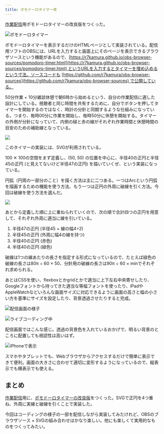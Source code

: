 ```yaml
---
title: ポモドーロタイマー改
---
```

[作業配信](https://www.youtube.com/c/r7kamura)用ポモドーロタイマーの改良版をつくった。

![](https://lh3.googleusercontent.com/docs/ADP-6oE8W7degZ31yD0woOd-OGIj33yIDbbWlXO-GhA9y9Wy2-Y7uiCTNsUtPv_7xma6aW924Z9VlnubPrzXq0MbHrs-nXs_EhKKEZBq0Y0wJyIJe9DJ9nx3u5P8CrLLyOAwl28Ngmp9kW-QA_zYpIrkf-EO5NZsAG_3Or8jFbNzKS7vxkIJo6UNE_d5zVUrL5XmJLEHzWTWGZXLpjsOrEkAgqR6rwTEEgAk9u81LDPaSULn79Wi8UxXrpPE0W_0svFtq008NxthT93HcbTFU6f-Pu7QjO5qlU6ycZ5qx-A90qh9_Vf5jJHWpxSD4x_TVwKXRIcEjCrnJ9NvPMkYDraoTzaP8BvsZoZeNKY6sSfoCo9i1CvftoUOIPBWIPJql6tCtR-lcMKOweU60OX-wcl8eNDV9Q1eq5ROpRBW3e8sFbc7FlhAFd2BVARP6zEXz6RkkQXKigzvAHEo4kvN4Bum1HfIbD4vFJWIwFj3fS0_JLtRzF57kgQ1Y-HR80xP-UmQ9CbLOxvTPNV8q7K_ikI4r-Wui8lp2eL6e9R-zaQtit9eglpjXaLQmySb-pqJ27j20YBel1vp1Q13m9IiNrISj7ySswc_K4ub1kytWKUv1wUPhpvVltrxAbKGANdUOxqGUd81wb_w9ZMXHJYUOgopWTyuY6uIT_mHhU-XPuWMF-4RFmIxVuO6ZGs6cT9hmqA-RTwWCVSHaamECF3m-MKenUk4R9p1bAPO1tHYg-UBFqmEhSkaMb7_jysUDV7FLB4lqyNxFwBYUQyQ6Eg-U_dPQO809TZNGmsP9J-1h-SgCLYrxHpZfRNLh_vrJKvRSFcnXurA-h1OS-H54OtqxKuSpfaFY8PUNJNiyu35nJtvwIyqXVReY5cbP8LSFRm54C8uTsV06AH_nsgqnuwbtHKlpqEn24bfG35IpB4lEjuIZNZsUoBRrHL_b6IkZPrqXVBktuOMyT9Oyioo9D-ZBtwUgrX0AamDnXLIl4ide7jy7w1GWif8-HxzwY_iy3ln0GCKjr7dkciuvRQ_0rjcAMx3b6kM6L5UttNzGpGjX4SFit481lnYH8J5KTW0FttOT0IzMPyA21nSAZuD_yuwlF2e4-Hz86yzlw50HNQZUzwEX311-1ECNIZZVvLAFXdYDjNBHoSD0KP-FquIPk-0dwhEIpqn8LGssSOeZ_zcayOlgIBpTKTskpoIbt-GjdxiBk-d5KqYPvbSXP9TpG_wXpiBHO7gUf8X8_wtdkhXXBpNx2_rtvliHQ "ポモドーロタイマー")

ポモドーロタイマーを表示するだけのHTMLページとして実装されている。配信用ソフトのOBSには、URLを入力すると画面上にそのページを表示できるブラウザソースという機能があるので、[https://r7kamura.github.io/obs-browser-sources/pomodoro-timer.html](https://r7kamura.github.io/obs-browser-sources/pomodoro-timer.html) というURLを入力するとタイマーを埋め込めるという寸法。ソースコードも [https://github.com/r7kamura/obs-browser-sources](https://github.com/r7kamura/obs-browser-sources) で公開している。

50分作業 + 10分雑談休憩で朝6時から始めるという、自分の作業配信に適した設計にしている。視聴者と同じ時間を共有するために、自分でボタンを押してタイマーを開始するのではなく、時計の分針と同期するような仕組みになっている。つまり、毎時00分に作業を開始し、毎時50分に休憩を開始する。タイマーの外側が分針になっていて、内側の緑と赤の線がそれぞれ作業時間と休憩時間の目安のための補助線となっている。

![](https://lh3.googleusercontent.com/docs/ADP-6oF36Cw7XqZKHIVQDa_rjwsLaOLdVJN25fAXjxakWsRIqpEDtvNLd9r67d-BTHTruHFROYzLwxgv2KcxVRJfLNV44JT5-Uju4bympC9c7XeAcVHJbKXvQPFzu9ZzbM93rVQOdK1r9OHRsq10do_MxkVjNPMV9PQTicARsNexSM37zTyRV0_XkwCeiMdjYIfgno4d2tipJPjxPezpfx2VeR7p2D5iZiB_tiieGqi4sXRHjr2aM5c5Rxs4ujzPgJCSE8UzFPAGD8Pf5vpW-DiBckmonh64B1Qx1LKgy8jpwsHd4tI283PUmcy6qXQ-vkFw08iF-_dnBli6MjjkwlaMLkLPMujWhuB-pw--OJANkwXUp3gY8l8PdefcictflDcYpiNzZAMJU7tGD3foNJDAFuLK75wq2TwojwpbU0dDNGzaJPN2wWWYKT8HfaSeBcTH8oTya92sJ0_QekxABLOFHU8q4WLRZvi3MHCFjs3nta-CkBElqP04tZPLqSGYJK-j5ZTSWe9b7Wn1J47A0Pju4abFIFY62L-FthkVdS_flR-lYI_TBXZC9T1L-I2D4as2Rye47VJXtBIQe6vX2YPAnymFpaf3lPWy_WSzzHiKnbz7Ko6aLKOvX8koB8sYMAuRy3QYdun0KLKn7f0teifhuN5y6fVJPKfOgmaf5QCu37fURau_dMbMHLFosHGcIeeUQxOO3Idx7xBjS0TajKJgMd1F8OS9-IG7TMsHx7wsjw3atE-RPvGPnKgj158GzTbClLqzwyVHx_MHUXU2y3b7Oq0awocP9eRGiCa7V751-EnMkGkHklLg-0wCC6QG5PF3A8EotAEPRoAY2q40lsynY2fl8HGlCcg9NznJa0ecwJXxmyILQF-v00HT7UrngF7Y2HbKLCtt-SFwXb2ZrTmlvwm-KmtS0YWrb2gxtU6gz9ZSVS_VzMBIDMoU3X5ay41G6ZXFpVdQeUJp5PH40uU9TQ_dj1ApWzCVC1cmt3L-p75IG7r5-VgHQvHRoZgTQwmufEQKbHKbUg40aCf5kZVmhePa7WAvcQOXiJsX1jd1naUGfwHkGqDRB_TfVZnU6AGokXFUYa_FLVFeB-_HV2dK0JaAW-_oz-5fE7bO-mI6zxt7MRpkF3ky-iZP28pggYjvFCIiHA4kLyuj0uyYRw7IPjlFZaJfy-YsbLPcU-KywWji5ljyFrE9hU1M7_9IjcnrlQfy6FYF4QnSP3MH09kuv63srcEUeYx05ML_Ae-QhC9FpOD5_g)

このタイマーの実装には、SVGが利用されている。

100 ✕ 100の空間をまず定義し、(50, 50) の位置を中心に、半径40の正円と半径45の正円 (と見えてないけど半径47の正円) を描いていくぜ、という実装になっている。

円弧（円周の一部分のこと）を描く方法は主に二つある。一つはArcという円弧を描画するための機能を使う方法、もう一つは正円の外周に破線を引く方法。今回は破線を使う方法を選んだ。

![](https://lh3.googleusercontent.com/docs/ADP-6oHi48glhw5a-zJKyxjLs8lLegYky2tHKO5eCuPARkhAvhkRWv_Sj6Y_1nUSCfKuJVX5o78DSckXuDSpANrcx-TQAubBdhjiCei8ujpHr_6QrxX08SYN7VIYQmEyoAc9lWy3CHpZjd6Wv5msBstEefzCN20kpH7RgLoqU8Chbwqb0JDLB3bAnGGYOhZ-hyTkcK4acfoTT_aBDM_cx_iylJ3mLS9eQ7SgHwudn_IJ6lk9P4-eJpu0l4T2zQXNIPu55nVhUXz-k1E_2qiRt2luWNbEPERii15qGy3HiXcgrhKmqz5pA9-e2dV9EHSh_pX21VgAbaVUrMr80PFTc9X-r0gx-6iFZ2N7Ere1XR2Ykcyqpvg6PSZ9Ocx_eSaRdWCOu8UYBBA9gp1C9_fkox7GKoYdVxQeuoaY_Yh5LrByQynDgLfQ-VX4imeu085TWkjSkObRUnRWORz6dPmXJIgvpDzEhCG-v0k_33-YLtYPd8iwU1rJet-KU_oNOxel7k4gnjjbcZUw04W5jgfkG_IdNrFIx85X3whUKsTi3W_0_oeq57iTigDalIG33zpDvKxmxz_lo9KSQxMhS7Hb558F0r3gsqpAgnIg1DXeSJz6yOARJnlx15o_WAMLYDopX6qtJ2GDhjj2Ml78U4tFpVlJVM40zFp59zwgC-TyUX8Bj2uUKtQf0Xhc58NFulMRSRNMEKdmYSMzAJVitJdQPnfnmyPFN0LANfwPjldaTZtgzRHLNVBWg5GzwuB92wQK-BbfX0mU3bjQ6bx38ed-ZMpZWR8_z4Fz4mKsCMQy6hYeRHESY9KXYfu0IVlLjwUlChbhkIecaxZaQn-m2sB1cO1IcH_29Nau5OVLIbNwRkgKWTQBb1uIFlSoo85GCgWbJinEZuxRmMilpqMQqUQwZH8pN4CxoohKGZkQ6RprX6LDR4fksYNXDxX0Uuze2naYT_4M-S5DfJJwvHkmVG-O99w32ID9rNdFBUxl5raQs_LmMyCGt-UNEST7sbubiHNlqHoYL1gV--z8W9Wbrc1HtT6P5YmiEtu1oBr4_ZNp5iytnT4DdUdwHzn5w0iih68OVOHMtZ0CKiMjdlXmYxvTcm0Mb3_jumA8Ol69ZifNIthjQnoctAx5D9VIeJlxmRzXYmK65TH4W9EFK6CCqCoojsH4x-6FdksTn88EaIQieVz5bAjro41vEmd4SxSCMJGjEH_1MPe3pDSUl9mMxnibH_HcPGXPp4nP6OfaCmJiWGE7uj2nxsyt_Q)

あとから定義した順に上に重ねられていくので、次の順で合計四つの正円を用意して、それぞれ外周に適当に線を引いている。

1.  半径47の正円 (半径45 + 線の幅4÷2)
2.  半径45の正円 (外周に幅4の線を持つ)
3.  半径40の正円 (赤色)
4.  半径40の正円 (緑色)

破線は1つの線あたりの長さを指定する形式になっているので、たとえば緑色の破線の長さは80π ÷ 60 × 50、分針用の破線の長さは90π ÷ 60 × minでそれぞれ求められる。

あとはCSSを使い、flexboxとかgridとかで適当に上下左右中央寄せしたり、Googleフォントから持ってきた適当な等幅フォントを使ったり、iPadやAppleWatchなどいろんな画面サイズに対応できるように画面の高さと幅の小さい方を基準にサイズを設定したり、背景透過させたりすると完成。

![](https://lh3.googleusercontent.com/docs/ADP-6oF1MAIwsYn0xA14Ref_PbVMjMunRd82NittcaXGOpKEy3AFQBm5T4FjH6pYNt2u_WDeOoESZaFeWvaqSDTf0l7rEVNmvi2s8GiIx7GjE4xBWN3f4LqI4opjIOT8W6QS4_HUCWUrX1nGjj_pPXN2ORzFvAKmJlzUO2dP2GCRCb5qsowJVRu1-Sly8IdU0ta7unW4h3RiKTyg_ZvyaBbHdO0urmPiIGH6reEKpNcel4bAMTTKL5upKd3rDWUso628wCeRkAKasSB0UEe37DfA4e7oH5U0zm4e-ZD6FwDcEJqssNCOsDzSzf9wZN6ip-uR3Xbs0MgN1jKTZ4qS1JR9bu2zm3Urya7gBH-P-81taQxk0g-5SRxAkUbKIQpGbq4DrQoeHolo_AyLjbVv8daWME-O5OMJ5S71xsP7naCkrQbhmtPi-Q7Q5GpNb9WqRWM3M5GBA_1bGGnc2eoWZM44fbr3R33o_9ThlzGRRRnIS2rj2c2eRd_AFZ_WHZgVAnzg8uepMzgwwLnN0S-tLGEgWx2a8ThU8Gr_hFpGtf6szspByxTUa2huypM3lUXVNipDTfvRzP8AJMwL328KbYMxqwf0cT1HF-hV7ho4slb5RFIS223Vd0me9ZK4l7diJ5dOQ1Bawxq8T1VkXgAykb2loPVOgCgWMUko0Ygxi0zrOm7CUkVaWGYAenzmuawsWqvikNJJvS6gwxRB9qZ6OMPbFk6-Oz66MQJtoF1-mMUgeih5ukow8q8EspY6czxkFTKu-VA-w6JN87Rs43yl2yOcbJkTnvo8Ttnro2Q80dk_74BDQUUQ-z9L9OVqAz5G1o-YcSZjLNLcQVbLaJUwZy0t07nsjEXeJiVbmLwtOMDP58TN7wIGS4VcMHEP06Rac1N7STHKQzwXcY2OxIkA38gRnBefmM2otQI5PkQsXE84eJ30pcAqS882o09SKnhQc4-gZfdLiUmtmQsaKFy287U_DVJtzeHNs66YjA9EbrU2-GronTcnAa-mlXx_k1sXXOqug8_M8qqrHhplgNfT4Bf008n8FmNl88Gg81rzTGI-F8gBI1kXHF2fluLTPPLxyfzmfZktzRPGHsa1ICnyn904xQtfrbl3uaG4kV69WZVwh9PZtp4ZHuCMMICNCFnJ4ZlZJMkpuV3i0DpfNx3zc8Ice4NUcE-rzDMqQSaL_oreVCkPLwjCCyKVt_pAmuWERoRrfWIaiinbu7slipc7qhh-wAciArrNDGU8djx7koSwINwClJcGQw "配信画面の様子")

![](https://lh3.googleusercontent.com/docs/ADP-6oF9043TMhDeegyKCHyvplcZI2BDZ_ESqq14QEv2QKvZFV5ldflhR8WKUXpqtvCHqEk8PFC_lZ_mVOG_r2fsb7aC66v-tGWr5M2NCRCjtmtJsp2Kgt55n_C7W4mQN16U7_vktIC-_S84n17t-A8Qes9LOshOLRhKEjc8nJ06ZK79FPJWbxl-CsV2Qq6m4lPzUlZ_zUmQZIQlcvtZSQsGFZyxRDkyIECamrPQ7VaJ4mHI00MJ67aq5dchRcrjqv9yUoh_6btWmOnkyc-kM2KWDzvfazG5qBKzD4EVez_6AP63UEXTvUwvKdha9AvM3GKt05mI6xZodc_QFQoLtq2j-SpyJUe9t3eHn9V2hVRLGqYy8aUKH1ppAi9OTkdxu3wbcxKa8KGiWud9_1f7RHfs0R66Eb6np8YIAuc5xmx4ejuI83mTwZ_IZKbWYdmSFjX9ydYo79H5dPio51-RayXnJvsO076-WI48992YB0-SC-p_9o4WIsU7qdG9_c83v_m2FuBPilnMn95bzP6HoRqdSHcaJHYONrPe4hCjrbQw5e6VBeaNDxAx_ctvKX_AII0vfvPWeP1ifzJKuifNH5fvgdqwg4MgSWYlaQ5eq-XOsKuGwIbRXv5cVsfavTLtp7SUhZ382rTlEPCbPXUEbijOeLEb7cqJvajeJLgMfePSBQ-NaDyCa-wNRdlnUuCRNwItE80YK-fgoR2cJ2hbGGYBAwISyr-QsewHPFqElW5yh7WzPHcd5ywK9XDQ-Nqqpn9pKPeeD8kmzEZGT1c_WPkl8s8xF5A_t6ASpXTiejksPTK8cHJ5n6xcuz7B7qcOp-i7wu1QS0v4lXsm383PdokBswp0HeBBgESbS8ZdENGIkocgpzPZUbAah429tZVpAe_o1vZv48bo3JXsX3xHXIFrFfUy1Wb9uaJuAcJ0_Lud8q7_mspRNeWBKUjPkOx4Gz6qmExvjrSUM5BwjlA0aInaNuaabO0Q03ttYNEW8jG5gVVW_vYe7xIiGAoM5zaNEI9jNgpRI1xjpsjW4-P9rAijcdbLXRhpG0ie1_WfASnISbzAzF1KR8ot8QBZ5UDDpAnJsqcQb9WSNUW9QE_-aAT5puGrKMT3LPyTrkNzQfsYWv_SnqyWu0ijIFf8hbmx3vM1SqmFUpMSpMWDjak_JAnK3ykKkhIyHtQVWttfi8iIj9348zZqDHcrDmucwb-gRj--nOs92v4AP1GKUUYb_G0QlJpZSzRnuPwqGmypYSMHh1iDdKdlnQ "ライブコーディング中")

配信画面ではこんな感じ。透過の背景色を入れているおかげで、明るい背景のところに配置しても視認性は高いはず。

![](https://lh3.googleusercontent.com/docs/ADP-6oGo_eV1HhLJMIOEEdkaehLy9yuTvFrven9nAOlne-0ItDk3I7uZxKmeYxJzWr-yW8rFCU5D5wiVKxDv-5ZbQmENpxo8UkF4ci2tAn4Ad8Bc8bcC8T-jBHNRXQvciVTdhs4xwR2ytojpX3JOwbZ4P0rhs2ZzhfloiYNBxTk9cPyloYPmV6g8ORj0NojzDubeD83LzniLRl8-BmNh0HCblDf3bcvbK9zjY8Ps1FGHs9KaMIbwMmJ77bMgMklEUDIkTHrY8ep_ok2S_GphW-UyzA-7L-7CsGUeyJC3cPDlGBVvbmpWAb1tqNXG_oJ0KFPjtvnV4zpEoLEfIpzte2irMoCstaQ6BUv5K7AI0UI90-4LFnZJplraWpBK_Fsi5-xEjlvSLVcP3iUdTGsBOAj_EAOdfOy4aj9z_bJWHlXYb24m_5Ms45icfslloP_FNuaqYfoXUWQu7WwVqulC1dJBp3n_hjnJkFPsVo25KnCbV99dxWwWlrafLFJTees9Ci2DkDETjOd4VuKoTtpoPJ4OfqfhhiLb-o0Y62TdkKtaMQJL1F3uvdX9Kj8LWWPqx31HP-M4SFQ9B0srT8CuVuiNgKnMfVD9iVWYSBCsXBMTnqhNSvDBjKTMsXsT4RHjIgj81kiSwgCJKgJnz2hmBJ5hebzsF7p1sSiCbkBUkpFgm3gdgMq2O8WJRwkGe6tQOMopgKbXLyvgDHY19kpz7kqY2nPUiUSEiLwTPDrz28L0RVrsMHUoYdjc0uRPoibyDTsVGqnmEA2qh7EbFwbNuX1b-ZUZrWiEXsYjHm0DVCzWfqiG-OsUGXffCxKZ02BZYx9PxrZ6CX2mqyH1jj30pXGpKHdVyxyKCGfvMQuBS_6Iqtdd6YtDPSh8eBe2m-c2Lj81ZBHxEUqNO1Wofah42ALhsA2O5Ql5g8q9nVmAM2z6tu2HUkeXhmnCz2TxDnAkkj4ZCncWLbiyXDwOoaCFIi3Nv0R5HlCtKJs9SwupcgvSlH8o4V4dJdv0_Zp_Mh_c7_N9cvizav1Iwh41R2J9zNnsYuORzAuAuq6I1p6pJ0RQfXcPLbVQBb9AlCmnNua375wucaTZrfrVthD7wCJBoMioYviAZu5jm0Uiah0t6CB1XkEPgJxzEp-YOOFnhVPtw2S7gjmaXF8squrTAgdiatMPXIlMZcsJMEB3qGbhkk-3SQFasSdkE5WHquP2Jke7elLQTxstODUPng02I1oZvaFGTklEy2-tZmPoy-uxZgnU8V6h4ew0xg "iPhoneで表示")

スマホやタブレットでも、Webブラウザからアクセスするだけで簡単に表示できて便利。画面の大きさに合わせて適切に変形するようになっているので、縦表示でも横表示でも使える。

まとめ
---

[作業配信](https://www.youtube.com/c/r7kamura)用に、[ポモドーロタイマーの改良版](https://github.com/r7kamura/obs-browser-sources)をつくった。SVGで正円を4つ重ね、外周に実線と破線を引くことで実装した。

今回はコーディングの様子の一部を配信しながら実装してみたけれど、OBSのブラウザソース × SVGの組み合わせはかなり楽しい。他にも楽しくて実用的なものをつくってみたい。
